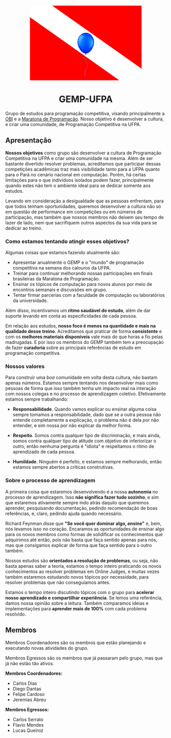 <p align="center">
  <img width="350" src="images/logo-without-text.png">
  <h1 align="center">GEMP-UFPA</h1>
</p>

Grupo de estudos para programação competitiva, visando principalmente a [OBI](https://olimpiada.ic.unicamp.br/) e a [Maratona de Programação](http://maratona.sbc.org.br/). Nosso objetivo é desenvolver a cultura, e criar uma comunidade, de Programação Competitiva na UFPA.

## Apresentação

**Nossos objetivos** como grupo são desenvolver a cultura de Programação Competitiva na UFPA e criar uma comunidade na mesma. Além de ser bastante divertido resolver problemas, acreditamos que participar dessas competições acadêmicas traz mais visibilidade tanto para a UFPA quanto para o Pará no cenário nacional em computação. Porém, há certas limitações para o que indivíduos isolados podem fazer, principalmente quando estes não tem o ambiente ideal para se dedicar somente aos estudos.

Levando em consideração a desigualdade que as pessoas enfrentam, para que todos tenham oportunidades, queremos desenvolver a cultura não só em questão de performance em competições ou em números de participação, mas também que nossos membros não deixem seu tempo de lazer de lado, nem que sacrifiquem outros aspectos da sua vida para se dedicar ao treino.

### Como estamos tentando atingir esses objetivos?
Algumas coisas que estamos fazendo atualmente são:
- Apresentar anualmente o GEMP e o "mundo" de programação competitiva na semana dos calouros da UFPA.
- Treinar para continuar melhorando nossas participações em finais brasileiras da Maratona de Programação.
- Ensinar os tópicos de computação para novos alunos por meio de encontros semanais e discussões em grupo.
- Tentar firmar parcerias com a faculdade de computação ou laboratórios da universidade.

Além disso, incentivamos um **ritmo saudável de estudo**, além de dar suporte levando em conta as especificidades de cada pessoa. 

Em relação aos estudos, **nosso foco é menos na quantidade e mais na qualidade desse treino**. Acreditamos que praticar de forma **consistente** e com os **melhores materiais disponíveis** vale mais do que horas a fio pelas madrugadas. E por isso os membros do GEMP também tem a preocupação de fazer **curadoria** sobre as principais referências de estudo em programação competitiva.

### Nossos valores
Para construir uma *boa* comunidade em volta desta cultura, não bastam apenas números. Estamos sempre tentando nos desenvolver mais como pessoas de forma que isso também tenha um impacto real na interação com nossos colegas e no processo de aprendizagem coletivo. Efetivamente estamos sempre trabalhando:

- **Responsabilidade**. Quando vamos explicar ou ensinar alguma coisa sempre tomamos a responsabilidade, dado que se a outra pessoa não entende completamente a explicação, o problema não é dela por não entender, e sim nossa por não explicar da melhor forma.

- **Respeito**. Somos contra qualquer tipo de discriminação, e mais ainda, somos contra qualquer tipo de atitude com objetivo de inferiorizar o outro, então nenhuma pergunta é "idiota" e respeitamos o ritmo de aprendizado de cada pessoa.

- **Humildade**. Ninguém é perfeito, e estamos sempre melhorando, então estamos sempre abertos a críticas construtivas.

### Sobre o processo de aprendizagem

A primeira coisa que estaremos desenvolvendo é a nossa **autonomia** no processo de aprendizagem. Isso **não significa fazer tudo sozinho**, e sim que estaremos ativamente sempre indo atrás daquilo que queremos aprender, pesquisando documentação, pedindo recomendação de boas referências, e, claro, pedindo ajuda quando necessário.

Richard Feynman disse que **"Se você quer dominar algo, ensine"** e, bem, nós levamos isso no coração. Encaramos as oportunidades de ensinar algo para os novos membros como formas de solidificar os conhecimentos que adquirimos até então, pois não basta que faça sentido apenas para nós, mas que consigamos explicar de forma que faça sentido para o outro também.

Nossos estudos são **orientados a resolução de problemas**, ou seja, não basta apenas saber a teoria, estamos o tempo inteiro praticando os novos conhecimentos ao resolver problemas em Online Judges, e muitas vezes também estaremos estudando novos tópicos por necessidade, para resolver problemas que não conseguíamos antes.

Estamos o tempo inteiro discutindo tópicos com o grupo para **acelerar nosso aprendizado e compartilhar experiência**. Se lemos uma referência, damos nossa opinião sobre a leitura. Também comparamos ideias e implementações para **aprender mais de 100%** com cada problema resolvido.

## Membros
Membros Coordenadores são os membros que estão planejando e executando novas atividades do grupo.

Membros Egressos são os membros que já passaram pelo grupo, mas que já não estão tão ativos.

**Membros Coordenadores:**

- Carlos Dias
- Diego Dantas
- Felipe Cardoso
- Jeremias Abreu

**Membros Egressos:**

- Carlos Serrato
- Flavio Mendes
- Lucas Queiroz